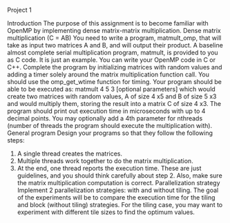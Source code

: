Project 1

Introduction
The purpose of this assignment is to become familiar with OpenMP by implementing
dense matrix-matrix multiplication.
Dense matrix multiplication (C = AB)
You need to write a program, matmult_omp, that will take as input two matrices A
and B, and will output their product. A baseline almost complete serial multiplication
program, matmult, is provided to you as C code. It is just an example. You can
write your OpenMP code in C or C++. Complete the program by initializing matrices
with random values and adding a timer solely around the matrix multiplication
function call. You should use the omp_get_wtime function for timing. Your program
should be able to be executed as:
matmult 4 5 3 [optional parameters]
which would create two matrices with random values, A of size 4 x5 and B of size
5 x3 and would multiply them, storing the result into a matrix C of size 4 x3. The
program should print out execution time in microseconds with up to 4 decimal
points. You may optionally add a 4th parameter for nthreads (number of threads the
program should execute the multiplication with).
General program
Design your programs so that they follow the following steps:
1. A single thread creates the matrices.
2. Multiple threads work together to do the matrix multiplication.
3. At the end, one thread reports the execution time.
These are just guidelines, and you should think carefully about step 2. Also, make
sure the matrix multiplication computation is correct.
Parallelization strategy
Implement 2 parallelization strategies: with and without tiling. The goal of the
experiments will be to compare the execution time for the tiling and block (without
tiling) strategies. For the tiling case, you may want to experiment with different tile
sizes to find the optimum values.
